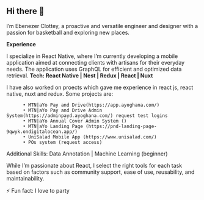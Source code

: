 ## Hi there 👋


I’m Ebenezer Clottey, a proactive and versatile engineer and designer with a passion for basketball and exploring new places.

**Experience**

I specialize in React Native, where I’m currently developing a mobile application aimed at connecting clients with artisans for their everyday needs. The application uses GraphQL for efficient and optimized data retrieval.
                                                                                                                                                                                                                                                                    **Tech: React Native | Nest | Redux | React | Nuxt**
 
I have also worked on proects which gave me experience in react js, react native, nuxt and redux. Some projects are:

          • MTN|aYo Pay and Drive(https://app.ayoghana.com/)
          • MTN|aYo Pay and Drive Admin System(https://adminpayd.ayoghana.com/) request test logins 
          • MTN|aYo Annual Cover Admin System ()
          • MTN|aYo Landing Page (https://pnd-landing-page-9qwyk.ondigitalocean.app/)
          • UniSalad Mobile App (https://www.unisalad.com/)
          • POs system (request access)
 
Additional Skills: Data Annotation | Machine Learning (beginner)

While I’m passionate about React, I select the right tools for each task based on factors such as community support, ease of use, reusability, and maintainability.

 
⚡ Fun fact: I love to party
      
